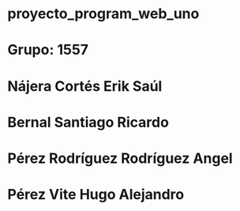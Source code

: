 # proyecto_program_web_uno
# Grupo: 1557


# Nájera Cortés Erik Saúl

# Bernal Santiago Ricardo

# Pérez Rodríguez Rodríguez Angel

# Pérez Vite Hugo Alejandro
